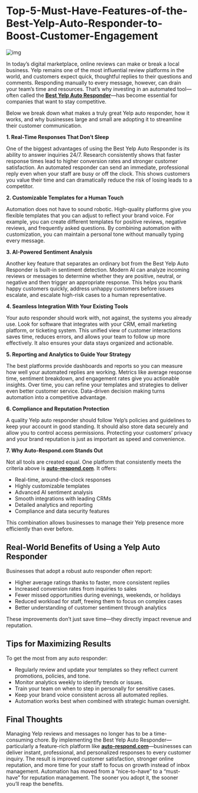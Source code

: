 # Top-5-Must-Have-Features-of-the-Best-Yelp-Auto-Responder-to-Boost-Customer-Engagement

![img](https://i.ibb.co/bg3ptFsr/Automating-Yelp-Responses-The-Secret-to-Customer-Happiness.png)

In today’s digital marketplace, online reviews can make or break a local business. Yelp remains one of the most influential review platforms in the world, and customers expect quick, thoughtful replies to their questions and comments. Responding manually to every message, however, can drain your team’s time and resources. That’s why investing in an automated tool—often called the [**Best Yelp Auto Responder**](https://auto-respond.com)—has become essential for companies that want to stay competitive.

Below we break down what makes a truly great Yelp auto responder, how it works, and why businesses large and small are adopting it to streamline their customer communication.

**1. Real-Time Responses That Don’t Sleep**

One of the biggest advantages of using the Best Yelp Auto Responder is its ability to answer inquiries 24/7. Research consistently shows that faster response times lead to higher conversion rates and stronger customer satisfaction. An automated responder can send an immediate, professional reply even when your staff are busy or off the clock. This shows customers you value their time and can dramatically reduce the risk of losing leads to a competitor.

**2. Customizable Templates for a Human Touch**

Automation does not have to sound robotic. High-quality platforms give you flexible templates that you can adjust to reflect your brand voice. For example, you can create different templates for positive reviews, negative reviews, and frequently asked questions. By combining automation with customization, you can maintain a personal tone without manually typing every message.

**3. AI-Powered Sentiment Analysis**

Another key feature that separates an ordinary bot from the Best Yelp Auto Responder is built-in sentiment detection. Modern AI can analyze incoming reviews or messages to determine whether they are positive, neutral, or negative and then trigger an appropriate response. This helps you thank happy customers quickly, address unhappy customers before issues escalate, and escalate high-risk cases to a human representative.

**4. Seamless Integration With Your Existing Tools**
   
Your auto responder should work with, not against, the systems you already use. Look for software that integrates with your CRM, email marketing platform, or ticketing system. This unified view of customer interactions saves time, reduces errors, and allows your team to follow up more effectively. It also ensures your data stays organized and actionable.

**5. Reporting and Analytics to Guide Your Strategy**

The best platforms provide dashboards and reports so you can measure how well your automated replies are working. Metrics like average response time, sentiment breakdown, and engagement rates give you actionable insights. Over time, you can refine your templates and strategies to deliver even better customer service. Data-driven decision making turns automation into a competitive advantage.

**6. Compliance and Reputation Protection**
   
A quality Yelp auto responder should follow Yelp’s policies and guidelines to keep your account in good standing. It should also store data securely and allow you to control access permissions. Protecting your customers’ privacy and your brand reputation is just as important as speed and convenience.

**7. Why Auto-Respond.com Stands Out**

Not all tools are created equal. One platform that consistently meets the criteria above is [**auto-respond.com**](https://auto-respond.com). It offers:

* Real-time, around-the-clock responses
* Highly customizable templates
* Advanced AI sentiment analysis
* Smooth integrations with leading CRMs
* Detailed analytics and reporting
* Compliance and data security features

This combination allows businesses to manage their Yelp presence more efficiently than ever before.

## Real-World Benefits of Using a Yelp Auto Responder

Businesses that adopt a robust auto responder often report:

* Higher average ratings thanks to faster, more consistent replies
* Increased conversion rates from inquiries to sales
* Fewer missed opportunities during evenings, weekends, or holidays
* Reduced workload for staff, freeing them to focus on complex cases
* Better understanding of customer sentiment through analytics

These improvements don’t just save time—they directly impact revenue and reputation.

## Tips for Maximizing Results

To get the most from any auto responder:

* Regularly review and update your templates so they reflect current promotions, policies, and tone.
* Monitor analytics weekly to identify trends or issues.
* Train your team on when to step in personally for sensitive cases.
* Keep your brand voice consistent across all automated replies.
* Automation works best when combined with strategic human oversight.

## Final Thoughts

Managing Yelp reviews and messages no longer has to be a time-consuming chore. By implementing the Best Yelp Auto Responder—particularly a feature-rich platform like [**auto-respond.com**](https://auto-respond.com)—businesses can deliver instant, professional, and personalized responses to every customer inquiry. The result is improved customer satisfaction, stronger online reputation, and more time for your staff to focus on growth instead of inbox management.
Automation has moved from a “nice-to-have” to a “must-have” for reputation management. The sooner you adopt it, the sooner you’ll reap the benefits.


